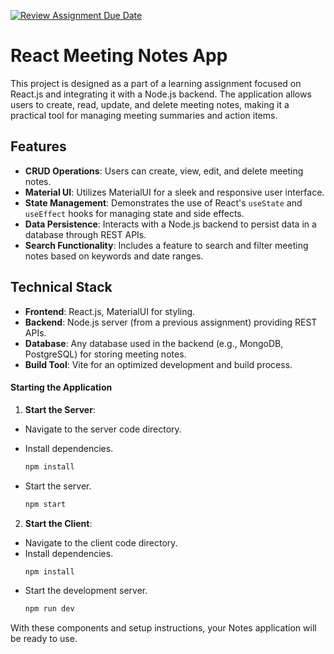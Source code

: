 [![Review Assignment Due Date](https://classroom.github.com/assets/deadline-readme-button-24ddc0f5d75046c5622901739e7c5dd533143b0c8e959d652212380cedb1ea36.svg)](https://classroom.github.com/a/g07vwLwr)


# React Meeting Notes App

This project is designed as a part of a learning assignment focused on React.js and integrating it with a Node.js backend. The application allows users to create, read, update, and delete meeting notes, making it a practical tool for managing meeting summaries and action items.

## Features

- **CRUD Operations**: Users can create, view, edit, and delete meeting notes.
- **Material UI**: Utilizes MaterialUI for a sleek and responsive user interface.
- **State Management**: Demonstrates the use of React's `useState` and `useEffect` hooks for managing state and side effects.
- **Data Persistence**: Interacts with a Node.js backend to persist data in a database through REST APIs.
- **Search Functionality**: Includes a feature to search and filter meeting notes based on keywords and date ranges.

## Technical Stack

- **Frontend**: React.js, MaterialUI for styling.
- **Backend**: Node.js server (from a previous assignment) providing REST APIs.
- **Database**: Any database used in the backend (e.g., MongoDB, PostgreSQL) for storing meeting notes.
- **Build Tool**: Vite for an optimized development and build process.


#### Starting the Application

1. **Start the Server**:

- Navigate to the server code directory.
- Install dependencies.

  ```bash
  npm install
  ```

- Start the server.
  ```bash
  npm start
  ```

2. **Start the Client**:

- Navigate to the client code directory.
- Install dependencies.
  ```bash
  npm install
  ```
- Start the development server.
  ```bash
  npm run dev
  ```

With these components and setup instructions, your Notes application will be ready to use.

